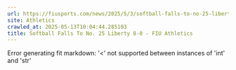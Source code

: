 ```yaml
---
url: https://fiusports.com/news/2025/5/3/softball-falls-to-no-25-liberty-8-0.aspx
site: Athletics
crawled_at: 2025-05-13T10:04:44.285103
title: Softball Falls To No. 25 Liberty 8-0 - FIU Athletics
---
```


Error generating fit markdown: '<' not supported between instances of 'int' and 'str'